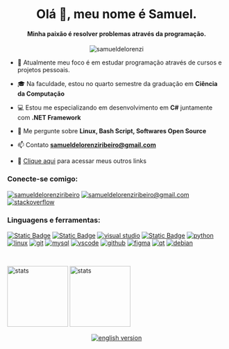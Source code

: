 <h1 align="center">Olá 👋, meu nome é Samuel.</h1>

<h4 align="center">Minha paixão é resolver problemas através da programação.</h4>

<p align="center"> <img src="https://komarev.com/ghpvc/?username=samueldelorenzi&label=Profile%20views&color=green&style=for-the-badge" alt="samueldelorenzi" /> </p>

- 🔭 Atualmente meu foco é em estudar programação através de cursos e projetos pessoais.

- 🎓 Na faculdade, estou no quarto semestre da graduação em **Ciência da Computação**

- 💻 Estou me especializando em desenvolvimento em **C#** juntamente com **.NET Framework**

- 💬 Me pergunte sobre **Linux, Bash Script, Softwares Open Source**

- 📫 Contato **samueldelorenziribeiro@gmail.com**

- 📎 [Clique aqui](https://linktr.ee/samueldelorenzi) para acessar meus outros links

<h3 align="left">Conecte-se comigo:</h3>
<p align="left">
<a href="https://linkedin.com/in/samueldelorenziribeiro" target="blank"><img align="center" src="https://skillicons.dev/icons?i=linkedin&theme=light" alt="samueldelorenziribeiro" /></a>
<a href="mailto:samueldelorenziribeiro@gmail.com" target="blank"><img align="center" src="https://skillicons.dev/icons?i=gmail&theme=light" alt="samueldelorenziribeiro@gmail.com" /></a> <a href="https://stackoverflow.com/users/23304166" target="blank"><img align="center" src="https://skillicons.dev/icons?i=stackoverflow" alt="stackoverflow" /></a>
</p>

<h3 align="left">Linguagens e ferramentas:</h3>
<p align="left"> 
  
<a href="https://learn.microsoft.com/pt-br/dotnet/csharp/" target="_blank" rel="noreferrer"> <img alt="Static Badge" src="https://skillicons.dev/icons?i=cs" alt="csharp"></a> <a href="https://dotnet.microsoft.com/" target="_blank" rel="noreferrer"> <img alt="Static Badge" src="https://skillicons.dev/icons?i=dotnet" alt="csharp"></a> <a href="https://visualstudio.microsoft.com/" target="_blank" rel="noreferrer"> <img src="https://skillicons.dev/icons?i=visualstudio" alt="visual studio"/></a> <a href="https://www.gnu.org/software/bash/" target="_blank" rel="noreferrer"> <img alt="Static Badge" src="https://skillicons.dev/icons?i=bash" alt="bash"/></a> <a href="https://www.python.org" target="_blank" rel="noreferrer"> <img src="https://skillicons.dev/icons?i=python" alt="python"/></a> <a href="https://www.linux.org/" target="_blank" rel="noreferrer"> <img src="https://skillicons.dev/icons?i=linux&theme=light" alt="linux"/></a> <a href="https://git-scm.com/" target="_blank" rel="noreferrer"> <img src="https://skillicons.dev/icons?i=git" alt="git"/></a> <a href="https://www.mysql.com/" target="_blank" rel="noreferrer"> <img src="https://skillicons.dev/icons?i=mysql&theme=light" alt="mysql"/></a> <a href="https://code.visualstudio.com/" target="_blank" rel="noreferrer"> <img src="https://skillicons.dev/icons?i=vscode" alt="vscode"/></a> <a href="https://github.com/samueldelorenzi" target="_blank" rel="noreferrer"> <img src="https://skillicons.dev/icons?i=github" alt="github"/></a> <a href="https://figma.com" target="_blank" rel="noreferrer"> <img src="https://skillicons.dev/icons?i=figma" alt="figma"/></a> <a href="https://www.qt.io/" target="_blank" rel="noreferrer"> <img src="https://skillicons.dev/icons?i=qt&theme=light" alt="qt"/></a> <a href="https://www.debian.org/index.pt.html" target="_blank" rel="noreferrer"> <img src="https://skillicons.dev/icons?i=debian" alt="debian"/></a>

<br>
<p align="left">
  <picture>
    <source media="(prefers-color-scheme: dark)" srcset="https://github-readme-stats.vercel.app/api?username=samueldelorenzi&theme=dark&show_icons=true">
    <source media="(prefers-color-scheme: light)" srcset="https://github-readme-stats.vercel.app/api?username=samueldelorenzi&theme=light&show_icons=true">
    <img alt="stats" src="https://github-readme-stats.vercel.app/api?username=samueldelorenzi&theme=dark&show_icons=true" height="140">
  </picture>
  <picture>
    <source media="(prefers-color-scheme: dark)" srcset="https://github-readme-stats.vercel.app/api/top-langs/?username=samueldelorenzi&hide=html&layout=compact&theme=dark">
    <source media="(prefers-color-scheme: light)" srcset="https://github-readme-stats.vercel.app/api/top-langs/?username=samueldelorenzi&hide=html&layout=compact&theme=light">
    <img alt="stats" src="https://github-readme-stats.vercel.app/api?username=samueldelorenzi&theme=dark&show_icons=true" height="140">
  </picture>
</p>

<p align="center"> 
  <a href="https://github.com/samueldelorenzi/samueldelorenzi/blob/main/README-english.md" target="blank"><img align="center" src="https://img.shields.io/badge/don't_speak_portuguese%3F-english_version-blue?style=for-the-badge" alt="english version" /></a> 
</p>
